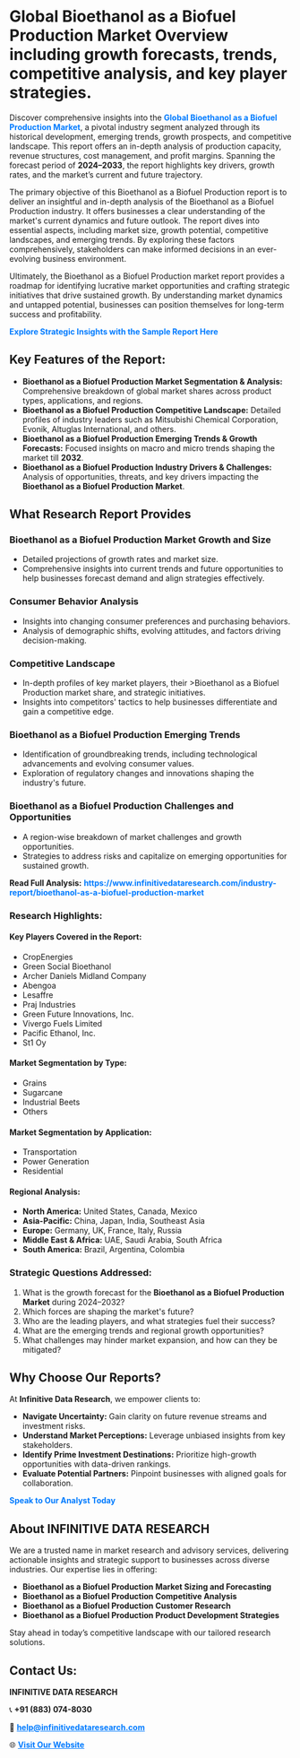 <h1>Global Bioethanol as a Biofuel Production Market Overview including growth forecasts, trends, competitive analysis, and key player strategies.</h1>
<p>
Discover comprehensive insights into the 
<a href="https://www.infinitivedataresearch.com/industry-report/bioethanol-as-a-biofuel-production-market" rel="dofollow" style="color: #007BFF; text-decoration: none;"><strong>Global Bioethanol as a Biofuel Production Market</strong></a>, a pivotal industry segment analyzed through its historical development, emerging trends, growth prospects, and competitive landscape. This report offers an in-depth analysis of production capacity, revenue structures, cost management, and profit margins. Spanning the forecast period of <strong>2024–2033</strong>, the report highlights key drivers, growth rates, and the market’s current and future trajectory.
</p>
<p>
The primary objective of this Bioethanol as a Biofuel Production report is to deliver an insightful and in-depth analysis of the Bioethanol as a Biofuel Production industry. It offers businesses a clear understanding of the market's current dynamics and future outlook. The report dives into essential aspects, including market size, growth potential, competitive landscapes, and emerging trends. By exploring these factors comprehensively, stakeholders can make informed decisions in an ever-evolving business environment.
</p>
<p>
Ultimately, the Bioethanol as a Biofuel Production market report provides a roadmap for identifying lucrative market opportunities and crafting strategic initiatives that drive sustained growth. By understanding market dynamics and untapped potential, businesses can position themselves for long-term success and profitability.
</p>
<p>
<a href="https://www.infinitivedataresearch.com/request-sample/reportId=105476" style="color: #007BFF; text-decoration: none;"><strong>Explore Strategic Insights with the Sample Report Here</strong></a>
</p>

<h2>Key Features of the Report:</h2>
<ul>
<li><strong>Bioethanol as a Biofuel Production Market Segmentation & Analysis:</strong> Comprehensive breakdown of global market shares across product types, applications, and regions.</li>
<li><strong>Bioethanol as a Biofuel Production Competitive Landscape:</strong> Detailed profiles of industry leaders such as Mitsubishi Chemical Corporation, Evonik, Altuglas International, and others.</li>
<li><strong>Bioethanol as a Biofuel Production Emerging Trends & Growth Forecasts:</strong> Focused insights on macro and micro trends shaping the market till <strong>2032</strong>.</li>
<li><strong>Bioethanol as a Biofuel Production Industry Drivers & Challenges:</strong> Analysis of opportunities, threats, and key drivers impacting the <strong>Bioethanol as a Biofuel Production Market</strong>.</li>
</ul>

<h2>What Research Report Provides</h2>
<h3>Bioethanol as a Biofuel Production Market Growth and Size</h3>
<ul>
<li>Detailed projections of growth rates and market size.</li>
<li>Comprehensive insights into current trends and future opportunities to help businesses forecast demand and align strategies effectively.</li>
</ul>

<h3>Consumer Behavior Analysis</h3>
<ul>
<li>Insights into changing consumer preferences and purchasing behaviors.</li>
<li>Analysis of demographic shifts, evolving attitudes, and factors driving decision-making.</li>
</ul>

<h3>Competitive Landscape</h3>
<ul>
<li>In-depth profiles of key market players, their >Bioethanol as a Biofuel Production market share, and strategic initiatives.</li>
<li>Insights into competitors' tactics to help businesses differentiate and gain a competitive edge.</li>
</ul>

<h3>Bioethanol as a Biofuel Production Emerging Trends</h3>
<ul>
<li>Identification of groundbreaking trends, including technological advancements and evolving consumer values.</li>
<li>Exploration of regulatory changes and innovations shaping the industry's future.</li>
</ul>

<h3>Bioethanol as a Biofuel Production Challenges and Opportunities</h3>
<ul>
<li>A region-wise breakdown of market challenges and growth opportunities.</li>
<li>Strategies to address risks and capitalize on emerging opportunities for sustained growth.</li>
</ul>
<p><strong>Read Full Analysis:</strong> <a href="https://www.infinitivedataresearch.com/industry-report/bioethanol-as-a-biofuel-production-market" rel="dofollow" style="color: #007BFF; text-decoration: none;"><strong>https://www.infinitivedataresearch.com/industry-report/bioethanol-as-a-biofuel-production-market</strong></a></p>
<h3>Research Highlights:</h3>
<h4>Key Players Covered in the Report:</h4>
<ul><li>CropEnergies</li><li>Green Social Bioethanol</li><li>Archer Daniels Midland Company</li><li>Abengoa</li><li>Lesaffre</li><li>Praj Industries</li><li>Green Future Innovations, Inc.</li><li>Vivergo Fuels Limited</li><li>Pacific Ethanol, Inc.</li><li>St1 Oy</li></ul>
<h4>Market Segmentation by Type:</h4>
<ul><li>Grains</li><li>Sugarcane</li><li>Industrial Beets</li><li>Others</li></ul>
<h4>Market Segmentation by Application:</h4>
<ul><li>Transportation</li><li>Power Generation</li><li>Residential</li></ul>

<h4>Regional Analysis:</h4>
<ul>
<li><strong>North America:</strong> United States, Canada, Mexico</li>
<li><strong>Asia-Pacific:</strong> China, Japan, India, Southeast Asia</li>
<li><strong>Europe:</strong> Germany, UK, France, Italy, Russia</li>
<li><strong>Middle East & Africa:</strong> UAE, Saudi Arabia, South Africa</li>
<li><strong>South America:</strong> Brazil, Argentina, Colombia</li>
</ul>

<h3>Strategic Questions Addressed:</h3>
<ol>
<li>What is the growth forecast for the <strong>Bioethanol as a Biofuel Production Market</strong> during 2024–2032?</li>
<li>Which forces are shaping the market's future?</li>
<li>Who are the leading players, and what strategies fuel their success?</li>
<li>What are the emerging trends and regional growth opportunities?</li>
<li>What challenges may hinder market expansion, and how can they be mitigated?</li>
</ol>

<h2>Why Choose Our Reports?</h2>
<p>At <strong>Infinitive Data Research</strong>, we empower clients to:</p>
<ul>
<li><strong>Navigate Uncertainty:</strong> Gain clarity on future revenue streams and investment risks.</li>
<li><strong>Understand Market Perceptions:</strong> Leverage unbiased insights from key stakeholders.</li>
<li><strong>Identify Prime Investment Destinations:</strong> Prioritize high-growth opportunities with data-driven rankings.</li>
<li><strong>Evaluate Potential Partners:</strong> Pinpoint businesses with aligned goals for collaboration.</li>
</ul>
<p><a href="https://www.infinitivedataresearch.com/industry-report/bioethanol-as-a-biofuel-production-market" rel="dofollow" style="color: #007BFF; text-decoration: none;"><strong>Speak to Our Analyst Today</strong></a></p>

<h2>About INFINITIVE DATA RESEARCH</h2>
<p>We are a trusted name in market research and advisory services, delivering actionable insights and strategic support to businesses across diverse industries. Our expertise lies in offering:</p>
<ul>
<li><strong>Bioethanol as a Biofuel Production Market Sizing and Forecasting</strong></li>
<li><strong>Bioethanol as a Biofuel Production Competitive Analysis</strong></li>
<li><strong>Bioethanol as a Biofuel Production Customer Research</strong></li>
<li><strong>Bioethanol as a Biofuel Production Product Development Strategies</strong></li>
</ul>
<p>Stay ahead in today’s competitive landscape with our tailored research solutions.</p>

<h2>Contact Us:</h2>
<p><strong>INFINITIVE DATA RESEARCH</strong></p>
<p>📞 <strong>+91 (883) 074-8030</strong></p>
<p>📧 <strong><a href="mailto:help@infinitivedataresearch.com" style="color: #007BFF;">help@infinitivedataresearch.com</a></strong></p>
<p>🌐 <strong><a href="https://www.infinitivedataresearch.com" rel="dofollow" style="color: #007BFF;">Visit Our Website</a></strong></p>